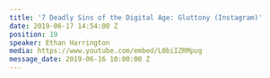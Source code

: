 ```yaml
---
title: '7 Deadly Sins of the Digital Age: Gluttony (Instagram)'
date: 2019-06-17 14:54:00 Z
position: 19
speaker: Ethan Harrington
media: https://www.youtube.com/embed/L0biIZRMpug
message_date: 2019-06-16 10:00:00 Z
---
```



